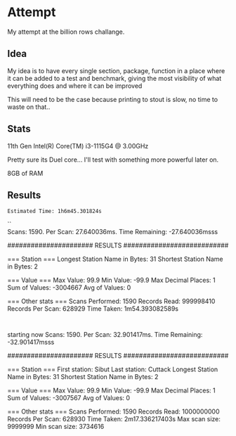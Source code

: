 # Attempt

My attempt at the billion rows challange.

## Idea

My idea is to have every single section, package, function in a place where it can be added to a test and benchmark, giving the most visibility of what everything does and where it can be improved

This will need to be the case because printing to stout is slow, no time to waste on that..

## Stats

11th Gen Intel(R) Core(TM) i3-1115G4 @ 3.00GHz

Pretty sure its Duel core... I'll test with something more powerful later on.

8GB of RAM


## Results

```
Estimated Time: 1h6m45.301824s
```



``  
Scans: 1590. Per Scan: 27.640036ms. Time Remaining: -27.640036msss

###################### RESULTS ###########################


=== Station ===
Longest Station Name in Bytes: 31
Shortest Station Name in Bytes: 2

=== Value ===
Max Value: 99.9
Min Value: -99.9
Max Decimal Places: 1
Sum of Values: -3004667
Avg of Values: 0

=== Other stats ===
Scans Performed: 1590
Records Read: 999998410
Records Per Scan: 628929
Time Taken: 1m54.393082589s
```


```
starting now
Scans: 1590. Per Scan: 32.901417ms. Time Remaining: -32.901417msss

###################### RESULTS ###########################


=== Station ===
First station: Sibut
Last station: Cuttack
Longest Station Name in Bytes: 31
Shortest Station Name in Bytes: 2

=== Value ===
Max Value: 99.9
Min Value: -99.9
Max Decimal Places: 1
Sum of Values: -3007567
Avg of Values: 0

=== Other stats ===
Scans Performed: 1590
Records Read: 1000000000
Records Per Scan: 628930
Time Taken: 2m17.336217403s
Max scan size: 9999999
Min scan size: 3734616
```